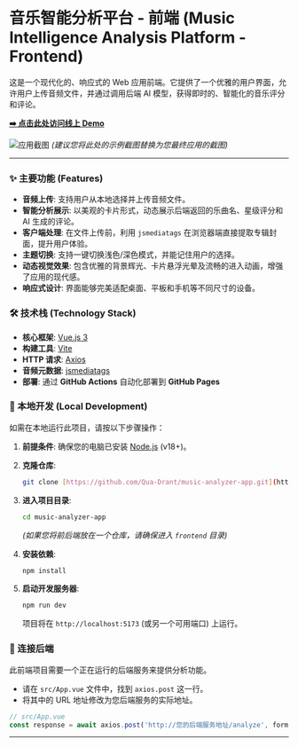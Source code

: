 # 音乐智能分析平台 - 前端 (Music Intelligence Analysis Platform - Frontend)

这是一个现代化的、响应式的 Web 应用前端。它提供了一个优雅的用户界面，允许用户上传音频文件，并通过调用后端 AI 模型，获得即时的、智能化的音乐评分和评论。

**[➡️ 点击此处访问线上 Demo](https://qua-drant.github.io/music-analyzer-app/)**

![应用截图](https://i.imgur.com/3a5340.png) 
*(建议您将此处的示例截图替换为您最终应用的截图)*

---

### ✨ 主要功能 (Features)

- **音频上传**: 支持用户从本地选择并上传音频文件。
- **智能分析展示**: 以美观的卡片形式，动态展示后端返回的乐曲名、星级评分和 AI 生成的评论。
- **客户端处理**: 在文件上传前，利用 `jsmediatags` 在浏览器端直接提取专辑封面，提升用户体验。
- **主题切换**: 支持一键切换浅色/深色模式，并能记住用户的选择。
- **动态视觉效果**: 包含优雅的背景辉光、卡片悬浮光晕及流畅的进入动画，增强了应用的现代感。
- **响应式设计**: 界面能够完美适配桌面、平板和手机等不同尺寸的设备。

### 🛠️ 技术栈 (Technology Stack)

- **核心框架**: [Vue.js 3](https://vuejs.org/)
- **构建工具**: [Vite](https://vitejs.dev/)
- **HTTP 请求**: [Axios](https://axios-http.com/)
- **音频元数据**: [jsmediatags](https://github.com/aadsm/jsmediatags)
- **部署**: 通过 **GitHub Actions** 自动化部署到 **GitHub Pages**

### 🚀 本地开发 (Local Development)

如需在本地运行此项目，请按以下步骤操作：

1.  **前提条件**:
    确保您的电脑已安装 [Node.js](https://nodejs.org/) (v18+)。

2.  **克隆仓库**:
    ```bash
    git clone [https://github.com/Qua-Drant/music-analyzer-app.git](https://github.com/Qua-Drant/music-analyzer-app.git)
    ```

3.  **进入项目目录**:
    ```bash
    cd music-analyzer-app 
    ```
    *(如果您将前后端放在一个仓库，请确保进入 `frontend` 目录)*

4.  **安装依赖**:
    ```bash
    npm install
    ```

5.  **启动开发服务器**:
    ```bash
    npm run dev
    ```
    项目将在 `http://localhost:5173` (或另一个可用端口) 上运行。

### 🔗 连接后端

此前端项目需要一个正在运行的后端服务来提供分析功能。

-   请在 `src/App.vue` 文件中，找到 `axios.post` 这一行。
-   将其中的 URL 地址修改为您后端服务的实际地址。

```javascript
// src/App.vue
const response = await axios.post('http://您的后端服务地址/analyze', formData, ...);
```

---
